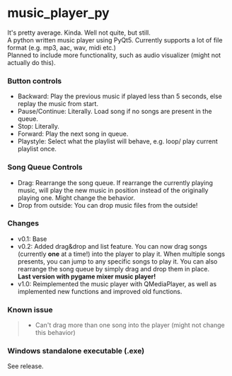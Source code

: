 # music_player_py
It's pretty average. Kinda. Well not quite, but still.
<br>A python written music player using PyQt5. Currently supports a lot of file format (e.g. mp3, aac, wav, midi etc.)
<br>Planned to include more functionality, such as audio visualizer (might not actually do this).

### Button controls
- Backward: Play the previous music if played less than 5 seconds, else replay the music from start.
- Pause/Continue: Literally. Load song if no songs are present in the queue.
- Stop: Literally.
- Forward: Play the next song in queue.
- Playstyle: Select what the playlist will behave, e.g. loop/ play current playlist once.

### Song Queue Controls
- Drag: Rearrange the song queue. If rearrange the currently playing music, will play the new music in position instead of the originally playing one. Might change the behavior.
- Drop from outside: You can drop music files from the outside!

### Changes
- v0.1: Base
- v0.2: Added drag&drop and list feature. You can now drag songs (currently **one** at a time!) into the player to play it. When multiple songs presents, you can jump to any specific songs to play it. You can also rearrange the song queue by simply drag and drop them in place.<br>**Last version with pygame mixer music player!**
- v1.0: Reimplemented the music player with QMediaPlayer, as well as implemented new functions and improved old functions.

### Known issue
> - Can't drag more than one song into the player (might not change this behavior)

### Windows standalone executable (.exe)
See release.
